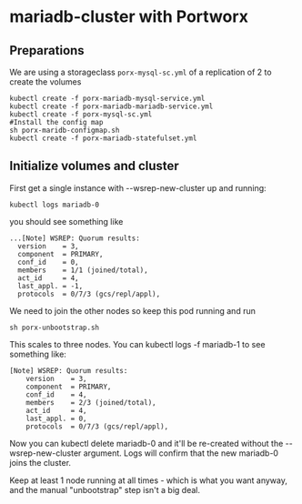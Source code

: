 # mariadb-cluster with Portworx
## Preparations

We are using a storageclass ``porx-mysql-sc.yml`` of a replication of 2 to create the volumes
````
kubectl create -f porx-mariadb-mysql-service.yml
kubectl create -f porx-mariadb-mariadb-service.yml
kubectl create -f porx-mysql-sc.yml
#Install the config map
sh porx-maridb-configmap.sh
kubectl create -f porx-mariadb-statefulset.yml	
````

## Initialize volumes and cluster

First get a single instance with --wsrep-new-cluster up and running:

````
kubectl logs mariadb-0 
```` 
you should see something like 
````
...[Note] WSREP: Quorum results:
  version    = 3,
  component  = PRIMARY,
  conf_id    = 0,
  members    = 1/1 (joined/total),
  act_id     = 4,
  last_appl. = -1,
  protocols  = 0/7/3 (gcs/repl/appl),
````

We need to join the other nodes so keep this pod running and run
````
sh porx-unbootstrap.sh
````

This scales to three nodes. You can kubectl logs -f mariadb-1 to see something like:

````
[Note] WSREP: Quorum results:
	version    = 3,
	component  = PRIMARY,
	conf_id    = 4,
	members    = 2/3 (joined/total),
	act_id     = 4,
	last_appl. = 0,
	protocols  = 0/7/3 (gcs/repl/appl),
````
Now you can kubectl delete mariadb-0 and it'll be re-created without the --wsrep-new-cluster argument. Logs will confirm that the new mariadb-0 joins the cluster.

Keep at least 1 node running at all times - which is what you want anyway, and the manual "unbootstrap" step isn't a big deal.




